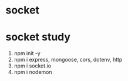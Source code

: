 # socket

# socket study

1. npm init -y
2. npm i express, mongoose, cors, dotenv, http
3. npm i socket.io
4. npm i nodemon